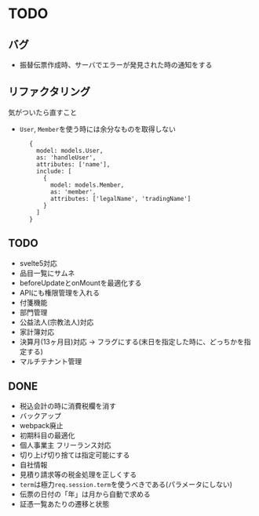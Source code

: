 # TODO

## バグ

* 振替伝票作成時、サーバでエラーが発見された時の通知をする

## リファクタリング

気がついたら直すこと

* `User`, `Member`を使う時には余分なものを取得しない
```
      {
        model: models.User,
        as: 'handleUser',
        attributes: ['name'],
        include: [
          {
            model: models.Member,
            as: 'member',
            attributes: ['legalName', 'tradingName']
          }
        ]
      }
```

## TODO

* svelte5対応
* 品目一覧にサムネ
* beforeUpdateとonMountを最適化する
* APIにも権限管理を入れる
* 付箋機能
* 部門管理
* 公益法人(宗教法人)対応
* 家計簿対応
* 決算月(13ヶ月目)対応 → フラグにする(末日を指定した時に、どっちかを指定する)
* マルチテナント管理

## DONE

* 税込会計の時に消費税欄を消す
* バックアップ
* webpack廃止
* 初期科目の最適化
* 個人事業主 フリーランス対応
* 切り上げ切り捨ては指定可能にする
* 自社情報
* 見積り請求等の税金処理を正しくする
* `term`は極力`req.session.term`を使うべきである(パラメータにしない)
* 伝票の日付の「年」は月から自動で求める
* 証憑一覧あたりの遷移と状態
